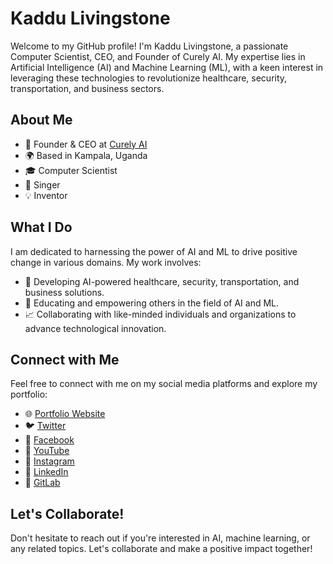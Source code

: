 # Kaddu Livingstone

Welcome to my GitHub profile! I'm Kaddu Livingstone, a passionate Computer Scientist, CEO, and Founder of Curely AI. My expertise lies in Artificial Intelligence (AI) and Machine Learning (ML), with a keen interest in leveraging these technologies to revolutionize healthcare, security, transportation, and business sectors.

## About Me

- 💼 Founder & CEO at [Curely AI](https://curelyai.com/)
- 🌍 Based in Kampala, Uganda
- 🎓 Computer Scientist
- 🎤 Singer
- 💡 Inventor

## What I Do

I am dedicated to harnessing the power of AI and ML to drive positive change in various domains. My work involves:

- 🤖 Developing AI-powered healthcare, security, transportation, and business solutions.
- 🌱 Educating and empowering others in the field of AI and ML.
- 📈 Collaborating with like-minded individuals and organizations to advance technological innovation.

## Connect with Me

Feel free to connect with me on my social media platforms and explore my portfolio:

- 🌐 [Portfolio Website](https://kaddulivingstone.netlify.app/)
- 🐦 [Twitter](https://twitter.com/KadduLivingston)
- 📘 [Facebook](https://www.facebook.com/kadduLivingstoneofficial)
- 🎥 [YouTube](https://www.youtube.com/@KadduLivingstone)
- 📸 [Instagram](https://www.instagram.com/kaddulivingstone/)
- 💼 [LinkedIn](https://www.linkedin.com/in/kaddu-livingstone/)
- 🐙 [GitLab](https://gitlab.com/kaddulivingston)

## Let's Collaborate!

Don't hesitate to reach out if you're interested in AI, machine learning, or any related topics. Let's collaborate and make a positive impact together!
